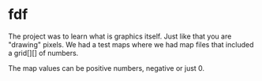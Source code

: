 # fdf

The project was to learn what is graphics itself. Just like that you are "drawing" pixels.
We had a test maps where we had map files that included a grid[][] of numbers.

The map values can be positive numbers, negative or just 0.
